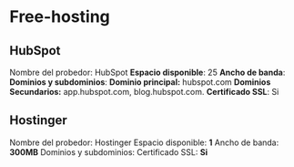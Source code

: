 # Free-hosting


## HubSpot

Nombre del probedor: HubSpot
**Espacio disponible**: 25
**Ancho de banda**:
**Dominios y subdominios**: **Dominio principal:** hubspot.com **Dominios Secundarios:** app.hubspot.com, blog.hubspot.com. 
**Certificado SSL**: Si

## Hostinger 
Nombre del probedor: Hostinger
Espacio disponible: **1**
Ancho de banda: **300MB**
Dominios y subdominios: 
Certificado SSL: **Si**
